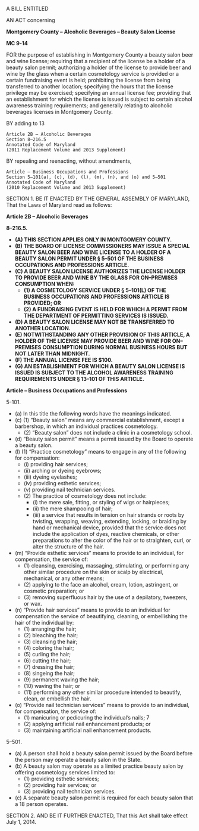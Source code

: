 A BILL ENTITLED

AN ACT concerning

**Montgomery County – Alcoholic Beverages – Beauty Salon License**

**MC 9-14**

FOR the purpose of establishing in Montgomery County a beauty salon beer and wine license; requiring that a recipient of the license be a holder of a beauty salon permit; authorizing a holder of the license to provide beer and wine by the glass when a certain cosmetology service is provided or a certain fundraising event is held; prohibiting the license from being transferred to another location; specifying the hours that the license privilege may be exercised; specifying an annual license fee; providing that an establishment for which the license is issued is subject to certain alcohol awareness training requirements; and generally relating to alcoholic beverages licenses in Montgomery County.
BY adding to 13 	Article 2B – Alcoholic Beverages 
	Section 8–216.5 	Annotated Code of Maryland 	(2011 Replacement Volume and 2013 Supplement) BY repealing and reenacting, without amendments, 	Article – Business Occupations and Professions 	Section 5–101(a), (c), (d), (l), (m), (n), and (o) and 5–501	Annotated Code of Maryland 	(2010 Replacement Volume and 2013 Supplement)
SECTION 1. BE IT ENACTED BY THE GENERAL ASSEMBLY OF MARYLAND, That the Laws of Maryland read as follows:

**Article 2B – Alcoholic Beverages****8–216.5.**
  * **(A) THIS SECTION APPLIES ONLY IN MONTGOMERY COUNTY.**
  * **(B) THE BOARD OF LICENSE COMMISSIONERS MAY ISSUE A SPECIAL BEAUTY SALON BEER AND WINE LICENSE TO A HOLDER OF A BEAUTY SALON PERMIT UNDER § 5–501 OF THE BUSINESS OCCUPATIONS AND PROFESSIONS ARTICLE.**
  * **(C) A BEAUTY SALON LICENSE AUTHORIZES THE LICENSE HOLDER TO PROVIDE BEER AND WINE BY THE GLASS FOR ON–PREMISES CONSUMPTION WHEN:**
    * **(1) A COSMETOLOGY SERVICE UNDER § 5–101(L) OF THE BUSINESS OCCUPATIONS AND PROFESSIONS ARTICLE IS PROVIDED; OR**
    * **(2) A FUNDRAISING EVENT IS HELD FOR WHICH A PERMIT FROM THE DEPARTMENT OF PERMITTING SERVICES IS ISSUED.**
  * **(D) A BEAUTY SALON LICENSE MAY NOT BE TRANSFERRED TO ANOTHER LOCATION.**
  * **(E) NOTWITHSTANDING ANY OTHER PROVISION OF THIS ARTICLE, A HOLDER OF THE LICENSE MAY PROVIDE BEER AND WINE FOR ON–PREMISES CONSUMPTION DURING NORMAL BUSINESS HOURS BUT NOT LATER THAN MIDNIGHT.**
  * **(F) THE ANNUAL LICENSE FEE IS $100.**
  * **(G) AN ESTABLISHMENT FOR WHICH A BEAUTY SALON LICENSE IS ISSUED IS SUBJECT TO THE ALCOHOL AWARENESS TRAINING REQUIREMENTS UNDER § 13–101 OF THIS ARTICLE.**

**Article – Business Occupations and Professions**

5-101.

  * (a) In this title the following words have the meanings indicated.
  * (c) (1) “Beauty salon” means any commercial establishment, except a barbershop, in which an individual practices cosmetology.
    * (2) “Beauty salon” does not include a clinic in a cosmetology school.
  * (d) “Beauty salon permit” means a permit issued by the Board to operate a beauty salon.
  * (l) (1) “Practice cosmetology” means to engage in any of the following for compensation:
      * (i) providing hair services;
      * (ii) arching or dyeing eyebrows;
      * (iii) dyeing eyelashes;
      * (iv) providing esthetic services;
      * (v) providing nail technician services.
    * (2) The practice of cosmetology does not include:
      * (i) the mere sale, fitting, or styling of wigs or hairpieces;
      * (ii) the mere shampooing of hair;
      * (iii) a service that results in tension on hair strands or roots by twisting, wrapping, weaving, extending, locking, or braiding by hand or mechanical device, provided that the service does not include the application of dyes, reactive chemicals, or other preparations to alter the color of the hair or to straighten, curl, or alter the structure of the hair.
  * (m) “Provide esthetic services” means to provide to an individual, for compensation, the service of:
    * (1) cleansing, exercising, massaging, stimulating, or performing any other similar procedure on the skin or scalp by electrical, mechanical, or any other means;
    * (2) applying to the face an alcohol, cream, lotion, astringent, or cosmetic preparation; or
    * (3) removing superfluous hair by the use of a depilatory, tweezers, or wax.
  * (n) “Provide hair services” means to provide to an individual for compensation the service of beautifying, cleaning, or embellishing the hair of the individual by:
    * (1) arranging the hair;
    * (2) bleaching the hair; 
    * (3) cleansing the hair; 
    * (4) coloring the hair; 
    * (5) curling the hair;
    * (6) cutting the hair; 
    * (7) dressing the hair;
    * (8) singeing the hair;
    * (9) permanent waving the hair; 
    * (10) waving the hair; or
    * (11) performing any other similar procedure intended to beautify, clean, or embellish the hair.
  * (o) “Provide nail technician services” means to provide to an individual, for compensation, the service of:
    * (1) manicuring or pedicuring the individual’s nails; 7     * (2) applying artificial nail enhancement products; or
    * (3) maintaining artificial nail enhancement products.

5–501.

  * (a) A person shall hold a beauty salon permit issued by the Board before the person may operate a beauty salon in the State.  * (b) A beauty salon may operate as a limited practice beauty salon by offering cosmetology services limited to:     * (1) providing esthetic services;     * (2) providing hair services; or 
    * (3) providing nail technician services.   * (c) A separate beauty salon permit is required for each beauty salon that a 18 person operates. 
SECTION 2. AND BE IT FURTHER ENACTED, That this Act shall take effect July 1, 2014.
 